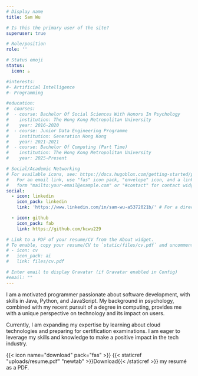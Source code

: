 ```yaml
---
# Display name
title: Sam Wu

# Is this the primary user of the site?
superuser: true

# Role/position
role: ''

# Status emoji
status:
  icon: ☕️

#interests:
#- Artificial Intelligence
#- Programming

#education:
#  courses:
#  - course: Bachelor Of Social Sciences With Honors In Psychology
#    institution: The Hong Kong Metropolitan University
#    year: 2016-2020
#  - course: Junior Data Engineering Programme
#    institution: Generation Hong Kong
#    year: 2021-2021
#  - course: Bachelor Of Computing (Part Time)
#    institution: The Hong Kong Metropolitan University
#    year: 2025-Present

# Social/Academic Networking
# For available icons, see: https://docs.hugoblox.com/getting-started/page-builder/#icons
#   For an email link, use "fas" icon pack, "envelope" icon, and a link in the
#   form "mailto:your-email@example.com" or "#contact" for contact widget.
social:
  - icon: linkedin
    icon_pack: linkedin
    link: 'https://www.linkedin.com/in/sam-wu-a5372021b/' # For a direct email link, use "mailto:test@example.org".

  - icon: github
    icon_pack: fab
    link: https://github.com/kcwu229

# Link to a PDF of your resume/CV from the About widget.
# To enable, copy your resume/CV to `static/files/cv.pdf` and uncomment the lines below.
# - icon: cv
#   icon_pack: ai
#   link: files/cv.pdf

# Enter email to display Gravatar (if Gravatar enabled in Config)
#email: ""
---
```


I am a motivated programmer passionate about software development, with skills in Java, Python, and JavaScript. My background in psychology, combined with my recent pursuit of a degree in computing, provides me with a unique perspective on technology and its impact on users.

Currently, I am expanding my expertise by learning about cloud technologies and preparing for certification examinations. I am eager to leverage my skills and knowledge to make a positive impact in the tech industry.


{{< icon name="download" pack="fas" >}} {{< staticref "uploads/resume.pdf" "newtab" >}}Download{{< /staticref >}} my resumé as a PDF.
